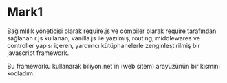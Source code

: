 # Mark1
Bağımlılık yöneticisi olarak require.js ve compiler olarak require tarafından sağlanan r.js kullanan, vanilla.js ile yazılmış, routing, middlewares ve controller yapısı içeren, yardımcı kütüphanelerle zenginleştirilmiş bir javascript framework.

Bu frameworku kullanarak biliyon.net'in (web sitem) arayüzünün bir kısmını kodladım.
